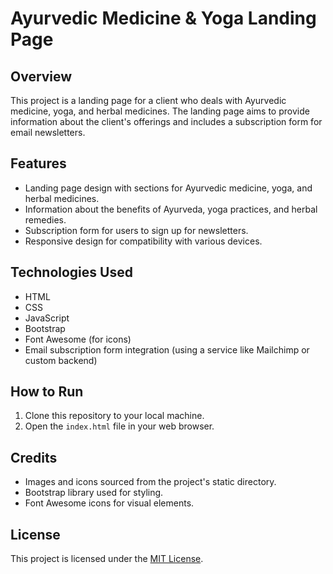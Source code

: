 # Ayurvedic Medicine & Yoga Landing Page

## Overview

This project is a landing page for a client who deals with Ayurvedic medicine, yoga, and herbal medicines. The landing page aims to provide information about the client's offerings and includes a subscription form for email newsletters.

## Features

- Landing page design with sections for Ayurvedic medicine, yoga, and herbal medicines.
- Information about the benefits of Ayurveda, yoga practices, and herbal remedies.
- Subscription form for users to sign up for newsletters.
- Responsive design for compatibility with various devices.

## Technologies Used

- HTML
- CSS
- JavaScript
- Bootstrap
- Font Awesome (for icons)
- Email subscription form integration (using a service like Mailchimp or custom backend)

## How to Run

1. Clone this repository to your local machine.
2. Open the `index.html` file in your web browser.

## Credits

- Images and icons sourced from the project's static directory.
- Bootstrap library used for styling.
- Font Awesome icons for visual elements.

## License

This project is licensed under the [MIT License](LICENSE).
